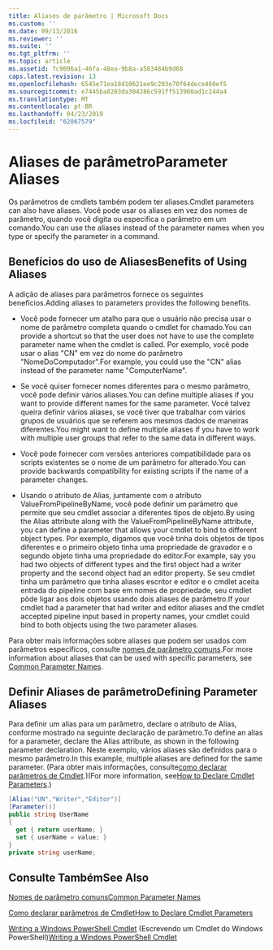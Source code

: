 ```yaml
---
title: Aliases de parâmetro | Microsoft Docs
ms.custom: ''
ms.date: 09/13/2016
ms.reviewer: ''
ms.suite: ''
ms.tgt_pltfrm: ''
ms.topic: article
ms.assetid: 7c9096a1-46fa-48ea-9b8a-a583484b9d68
caps.latest.revision: 13
ms.openlocfilehash: 6545e71ea18d10621ee9c203e70f64dece460ef5
ms.sourcegitcommit: e7445ba8203da304286c591ff513900ad1c244a4
ms.translationtype: MT
ms.contentlocale: pt-BR
ms.lasthandoff: 04/23/2019
ms.locfileid: "62067579"
---
```

# <a name="parameter-aliases"></a><span data-ttu-id="4c4c0-102">Aliases de parâmetro</span><span class="sxs-lookup"><span data-stu-id="4c4c0-102">Parameter Aliases</span></span>

<span data-ttu-id="4c4c0-103">Os parâmetros de cmdlets também podem ter aliases.</span><span class="sxs-lookup"><span data-stu-id="4c4c0-103">Cmdlet parameters can also have aliases.</span></span> <span data-ttu-id="4c4c0-104">Você pode usar os aliases em vez dos nomes de parâmetro, quando você digita ou especifica o parâmetro em um comando.</span><span class="sxs-lookup"><span data-stu-id="4c4c0-104">You can use the aliases instead of the parameter names when you type or specify the parameter in a command.</span></span>

## <a name="benefits-of-using-aliases"></a><span data-ttu-id="4c4c0-105">Benefícios do uso de Aliases</span><span class="sxs-lookup"><span data-stu-id="4c4c0-105">Benefits of Using Aliases</span></span>

<span data-ttu-id="4c4c0-106">A adição de aliases para parâmetros fornece os seguintes benefícios.</span><span class="sxs-lookup"><span data-stu-id="4c4c0-106">Adding aliases to parameters provides the following benefits.</span></span>

- <span data-ttu-id="4c4c0-107">Você pode fornecer um atalho para que o usuário não precisa usar o nome de parâmetro completa quando o cmdlet for chamado.</span><span class="sxs-lookup"><span data-stu-id="4c4c0-107">You can provide a shortcut so that the user does not have to use the complete parameter name when the cmdlet is called.</span></span> <span data-ttu-id="4c4c0-108">Por exemplo, você pode usar o alias "CN" em vez do nome do parâmetro "NomeDoComputador".</span><span class="sxs-lookup"><span data-stu-id="4c4c0-108">For example, you could use the "CN" alias instead of the parameter name "ComputerName".</span></span>

- <span data-ttu-id="4c4c0-109">Se você quiser fornecer nomes diferentes para o mesmo parâmetro, você pode definir vários aliases.</span><span class="sxs-lookup"><span data-stu-id="4c4c0-109">You can define multiple aliases if you want to provide different names for the same parameter.</span></span> <span data-ttu-id="4c4c0-110">Você talvez queira definir vários aliases, se você tiver que trabalhar com vários grupos de usuários que se referem aos mesmos dados de maneiras diferentes.</span><span class="sxs-lookup"><span data-stu-id="4c4c0-110">You might want to define multiple aliases if you have to work with multiple user groups that refer to the same data in different ways.</span></span>

- <span data-ttu-id="4c4c0-111">Você pode fornecer com versões anteriores compatibilidade para os scripts existentes se o nome de um parâmetro for alterado.</span><span class="sxs-lookup"><span data-stu-id="4c4c0-111">You can provide backwards compatibility for existing scripts if the name of a parameter changes.</span></span>

- <span data-ttu-id="4c4c0-112">Usando o atributo de Alias, juntamente com o atributo ValueFromPipelineByName, você pode definir um parâmetro que permite que seu cmdlet associar a diferentes tipos de objeto.</span><span class="sxs-lookup"><span data-stu-id="4c4c0-112">By using the Alias attribute along with the ValueFromPipelineByName attribute, you can define a parameter that allows your cmdlet to bind to different object types.</span></span> <span data-ttu-id="4c4c0-113">Por exemplo, digamos que você tinha dois objetos de tipos diferentes e o primeiro objeto tinha uma propriedade de gravador e o segundo objeto tinha uma propriedade do editor.</span><span class="sxs-lookup"><span data-stu-id="4c4c0-113">For example, say you had two objects of different types and the first object had a writer property and the second object had an editor property.</span></span> <span data-ttu-id="4c4c0-114">Se seu cmdlet tinha um parâmetro que tinha aliases escritor e editor e o cmdlet aceita entrada do pipeline com base em nomes de propriedade, seu cmdlet pôde ligar aos dois objetos usando dois aliases de parâmetro.</span><span class="sxs-lookup"><span data-stu-id="4c4c0-114">If your cmdlet had a parameter that had writer and editor aliases and the cmdlet accepted pipeline input based in property names, your cmdlet could bind to both objects using the two parameter aliases.</span></span>

<span data-ttu-id="4c4c0-115">Para obter mais informações sobre aliases que podem ser usados com parâmetros específicos, consulte [nomes de parâmetro comuns](./common-parameter-names.md).</span><span class="sxs-lookup"><span data-stu-id="4c4c0-115">For more information about aliases that can be used with specific parameters, see [Common Parameter Names](./common-parameter-names.md).</span></span>

## <a name="defining-parameter-aliases"></a><span data-ttu-id="4c4c0-116">Definir Aliases de parâmetro</span><span class="sxs-lookup"><span data-stu-id="4c4c0-116">Defining Parameter Aliases</span></span>

<span data-ttu-id="4c4c0-117">Para definir um alias para um parâmetro, declare o atributo de Alias, conforme mostrado na seguinte declaração de parâmetro.</span><span class="sxs-lookup"><span data-stu-id="4c4c0-117">To define an alias for a parameter, declare the Alias attribute, as shown in the following parameter declaration.</span></span> <span data-ttu-id="4c4c0-118">Neste exemplo, vários aliases são definidos para o mesmo parâmetro.</span><span class="sxs-lookup"><span data-stu-id="4c4c0-118">In this example, multiple aliases are defined for the same parameter.</span></span> <span data-ttu-id="4c4c0-119">(Para obter mais informações, consulte[como declarar parâmetros de Cmdlet](./how-to-declare-cmdlet-parameters.md).)</span><span class="sxs-lookup"><span data-stu-id="4c4c0-119">(For more information, see[How to Declare Cmdlet Parameters](./how-to-declare-cmdlet-parameters.md).)</span></span>

```csharp
[Alias("UN","Writer","Editor")]
[Parameter()]
public string UserName
{
  get { return userName; }
  set { userName = value; }
}
private string userName;
```

## <a name="see-also"></a><span data-ttu-id="4c4c0-120">Consulte Também</span><span class="sxs-lookup"><span data-stu-id="4c4c0-120">See Also</span></span>

[<span data-ttu-id="4c4c0-121">Nomes de parâmetro comuns</span><span class="sxs-lookup"><span data-stu-id="4c4c0-121">Common Parameter Names</span></span>](./common-parameter-names.md)

[<span data-ttu-id="4c4c0-122">Como declarar parâmetros de Cmdlet</span><span class="sxs-lookup"><span data-stu-id="4c4c0-122">How to Declare Cmdlet Parameters</span></span>](./how-to-declare-cmdlet-parameters.md)

<span data-ttu-id="4c4c0-123">[Writing a Windows PowerShell Cmdlet](./writing-a-windows-powershell-cmdlet.md) (Escrevendo um Cmdlet do Windows PowerShell)</span><span class="sxs-lookup"><span data-stu-id="4c4c0-123">[Writing a Windows PowerShell Cmdlet](./writing-a-windows-powershell-cmdlet.md)</span></span>
